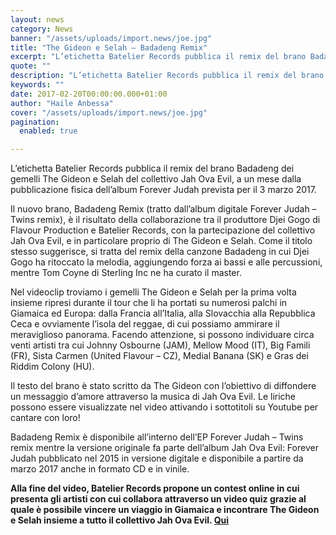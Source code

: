 ```yaml
---
layout: news
category: News
banner: "/assets/uploads/import.news/joe.jpg"
title: "The Gideon e Selah – Badadeng Remix"
excerpt: "L’etichetta Batelier Records pubblica il remix del brano Badadeng dei gemelli The Gideon e Selah del collettivo Jah Ova Evil, a un mese dalla pubblicazione fisica dell’album Forever Judah prevista per il 3 marzo 2017. Il nuovo brano, Badadeng Remix (tratto dall’album digitale Forever Judah – Twins remix), è il risultato della collaborazione tra il [&hellip"
quote: ""
description: "L’etichetta Batelier Records pubblica il remix del brano Badadeng dei gemelli The Gideon e Selah del collettivo Jah Ova Evil, a un mese dalla pubblicazione fisica dell’album Forever Judah prevista per il 3 marzo 2017. Il nuovo brano, Badadeng Remix (tratto dall’album digitale Forever Judah – Twins remix), è il risultato della collaborazione tra il [&hellip"
keywords: ""
date: 2017-02-20T00:00:00.000+01:00
author: "Haile Anbessa"
cover: "/assets/uploads/import.news/joe.jpg"
pagination:
  enabled: true

---
```


L’etichetta Batelier Records pubblica il remix del brano Badadeng dei gemelli The Gideon e Selah del collettivo Jah Ova Evil, a un mese dalla pubblicazione fisica dell’album Forever Judah prevista per il 3 marzo 2017.

  
Il nuovo brano, Badadeng Remix (tratto dall’album digitale Forever Judah – Twins remix), è il risultato della collaborazione tra il produttore Djei Gogo di Flavour Production e Batelier Records, con la partecipazione del collettivo Jah Ova Evil, e in particolare proprio di The Gideon e Selah. Come il titolo stesso suggerisce, si tratta del remix della canzone Badadeng in cui Djei Gogo ha ritoccato la melodia, aggiungendo forza ai bassi e alle percussioni, mentre Tom Coyne di Sterling Inc ne ha curato il master.

Nel videoclip troviamo i gemelli The Gideon e Selah per la prima volta insieme ripresi durante il tour che li ha portati su numerosi palchi in Giamaica ed Europa: dalla Francia all’Italia, alla Slovacchia alla Repubblica Ceca e ovviamente l’isola del reggae, di cui possiamo ammirare il meraviglioso panorama. Facendo attenzione, si possono individuare circa venti artisti tra cui Johnny Osbourne (JAM), Mellow Mood (IT), Big Famili (FR), Sista Carmen (United Flavour – CZ), Medial Banana (SK) e Gras dei Riddim Colony (HU).

Il testo del brano è stato scritto da The Gideon con l’obiettivo di diffondere un messaggio d’amore attraverso la musica di Jah Ova Evil. Le liriche possono essere visualizzate nel video attivando i sottotitoli su Youtube per cantare con loro!

Badadeng Remix è disponibile all’interno dell’EP Forever Judah – Twins remix mentre la versione originale fa parte dell’album Jah Ova Evil: Forever Judah pubblicato nel 2015 in versione digitale e disponibile a partire da marzo 2017 anche in formato CD e in vinile.

**Alla fine del video, Batelier Records propone un contest online in cui presenta gli artisti con cui collabora attraverso un video quiz grazie al quale è possibile vincere un viaggio in Giamaica e incontrare The Gideon e Selah insieme a tutto il collettivo Jah Ova Evil. [Qui](http://game.batelier-records.com/r-hotmc)**